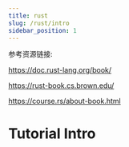 ```yaml
---
title: rust
slug: /rust/intro
sidebar_position: 1
---
```

参考资源链接:

https://doc.rust-lang.org/book/

https://rust-book.cs.brown.edu/

https://course.rs/about-book.html



# Tutorial Intro
